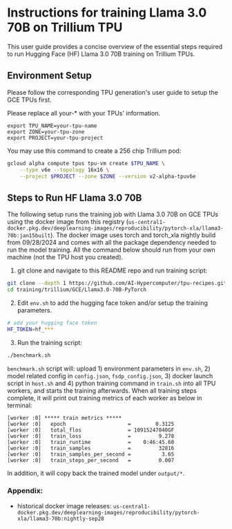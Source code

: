 # Instructions for training Llama 3.0 70B on Trillium TPU

This user guide provides a concise overview of the essential steps required to
run Hugging Face (HF) Llama 3.0 70B training on Trillium TPUs.

## Environment Setup

Please follow the corresponding TPU generation's user guide to setup the GCE TPUs
first.

Please replace all your-* with your TPUs' information.

```
export TPU_NAME=your-tpu-name
export ZONE=your-tpu-zone
export PROJECT=your-tpu-project
```

You may use this command to create a 256 chip Trillium pod:

```bash
gcloud alpha compute tpus tpu-vm create $TPU_NAME \
    --type v6e --topology 16x16 \
    --project $PROJECT --zone $ZONE --version v2-alpha-tpuv6e
```

## Steps to Run HF Llama 3.0 70B

The following setup runs the training job with Llama 3.0 70B on GCE TPUs using
the docker image from this registry
(`us-central1-docker.pkg.dev/deeplearning-images/reproducibility/pytorch-xla/llama3-70b:jan15built`).
The docker image uses torch and torch_xla nightly build from 09/28/2024
and comes with all the package dependency needed to run the model training.
All the command below should run from your own machine (not the TPU host you
created).

1. git clone and navigate to this README repo and run training script:

```bash
git clone --depth 1 https://github.com/AI-Hypercomputer/tpu-recipes.git
cd training/trillium/GCE/Llama3.0-70B-PyTorch
```

2. Edit `env.sh` to add the hugging face token and/or setup the training parameters.

```bash
# add your hugging face token
HF_TOKEN=hf_***
```

3. Run the training script:

```bash
./benchmark.sh
```

`benchmark.sh` script will: upload 1) environment parameters in `env.sh`, 2)
model related config in `config.json`, `fsdp_config.json`, 3) docker launch
script in `host.sh` and 4) python training command in `train.sh` into all TPU
workers, and starts the training afterwards. When all training steps complete,
it will print out training metrics of each worker as below in terminal:

```
[worker :0] ***** train metrics *****
[worker :0]   epoch                    =        0.3125
[worker :0]   total_flos               = 10915247040GF
[worker :0]   train_loss               =         9.278
[worker :0]   train_runtime            =    0:46:45.60
[worker :0]   train_samples            =         32816
[worker :0]   train_samples_per_second =          3.65
[worker :0]   train_steps_per_second   =         0.007
```

In addition,  it will copy back the trained model under `output/*`.

### Appendix:
- historical docker image releases: `us-central1-docker.pkg.dev/deeplearning-images/reproducibility/pytorch-xla/llama3-70b:nightly-sep28`
